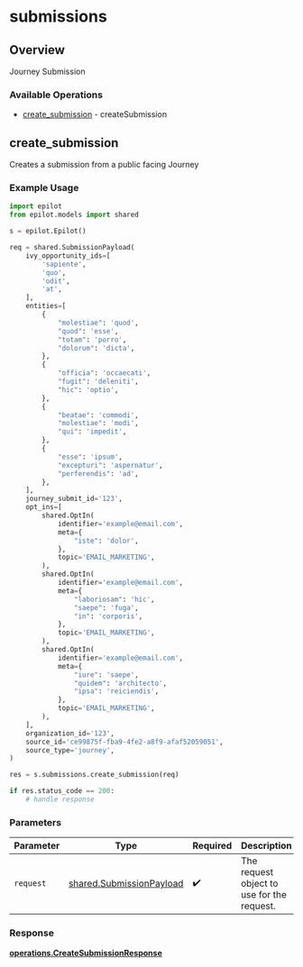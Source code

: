 # submissions

## Overview

Journey Submission

### Available Operations

* [create_submission](#create_submission) - createSubmission

## create_submission

Creates a submission from a public facing Journey


### Example Usage

```python
import epilot
from epilot.models import shared

s = epilot.Epilot()

req = shared.SubmissionPayload(
    ivy_opportunity_ids=[
        'sapiente',
        'quo',
        'odit',
        'at',
    ],
    entities=[
        {
            "molestiae": 'quod',
            "quod": 'esse',
            "totam": 'porro',
            "dolorum": 'dicta',
        },
        {
            "officia": 'occaecati',
            "fugit": 'deleniti',
            "hic": 'optio',
        },
        {
            "beatae": 'commodi',
            "molestiae": 'modi',
            "qui": 'impedit',
        },
        {
            "esse": 'ipsum',
            "excepturi": 'aspernatur',
            "perferendis": 'ad',
        },
    ],
    journey_submit_id='123',
    opt_ins=[
        shared.OptIn(
            identifier='example@email.com',
            meta={
                "iste": 'dolor',
            },
            topic='EMAIL_MARKETING',
        ),
        shared.OptIn(
            identifier='example@email.com',
            meta={
                "laboriosam": 'hic',
                "saepe": 'fuga',
                "in": 'corporis',
            },
            topic='EMAIL_MARKETING',
        ),
        shared.OptIn(
            identifier='example@email.com',
            meta={
                "iure": 'saepe',
                "quidem": 'architecto',
                "ipsa": 'reiciendis',
            },
            topic='EMAIL_MARKETING',
        ),
    ],
    organization_id='123',
    source_id='ce99875f-fba9-4fe2-a8f9-afaf52059051',
    source_type='journey',
)

res = s.submissions.create_submission(req)

if res.status_code == 200:
    # handle response
```

### Parameters

| Parameter                                                            | Type                                                                 | Required                                                             | Description                                                          |
| -------------------------------------------------------------------- | -------------------------------------------------------------------- | -------------------------------------------------------------------- | -------------------------------------------------------------------- |
| `request`                                                            | [shared.SubmissionPayload](../../models/shared/submissionpayload.md) | :heavy_check_mark:                                                   | The request object to use for the request.                           |


### Response

**[operations.CreateSubmissionResponse](../../models/operations/createsubmissionresponse.md)**

